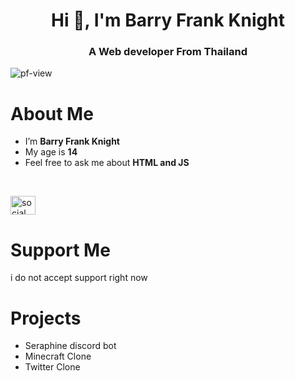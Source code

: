 

<!--
**BarryFrankXD/BarryFrankXD** is a ✨ _special_ ✨ repository because its `README.md` (this file) appears on your GitHub profile.

Here are some ideas to get you started:
-->
<html>
<link rel="preconnect" href="https://fonts.googleapis.com">
<link rel="preconnect" href="https://fonts.gstatic.com" crossorigin>
<link href="https://fonts.googleapis.com/css2?family=Kanit:wght@200&display=swap" rel="stylesheet">


<h1 align="center">Hi 👋, I'm Barry Frank Knight</h1>
<h3 align="center">A Web developer From Thailand</h3>


<p align="left"> <img src="https://komarev.com/ghpvc/?username=BarryFrankXD&label=Profile%20views&color=0e75b6&style=flat" alt="pf-view" /> </p>

# About Me
- I’m  **Barry Frank Knight**
- My age is  **14**
- Feel free to ask me about  **HTML and JS**
<br>
<p align="left">
<a href="https://instagram.com/itsnot_barryfrank" target="blank"><img align="center" src="https://raw.githubusercontent.com/rahuldkjain/github-profile-readme-generator/master/src/images/icons/Social/instagram.svg" alt="social" height="30" width="40" /></a>
</p>

# Support Me
<p>i do not accept support right now</p>

# Projects
- Seraphine discord bot
- Minecraft Clone
- Twitter Clone


</html>
